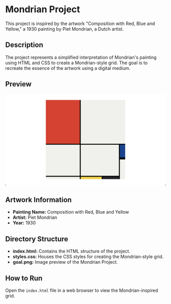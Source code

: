 # Mondrian Project

This project is inspired by the artwork "Composition with Red, Blue and Yellow," a 1930 painting by Piet Mondrian, a Dutch artist.

## Description

The project represents a simplified interpretation of Mondrian's painting using HTML and CSS to create a Mondrian-style grid. The goal is to recreate the essence of the artwork using a digital medium.

## Preview

![Mondrian Project](goal.png)

## Artwork Information

- **Painting Name:** Composition with Red, Blue and Yellow
- **Artist:** Piet Mondrian
- **Year:** 1930

## Directory Structure

- **index.html:** Contains the HTML structure of the project.
- **styles.css:** Houses the CSS styles for creating the Mondrian-style grid.
- **goal.png:** Image preview of the Mondrian Project.

## How to Run

Open the `index.html` file in a web browser to view the Mondrian-inspired grid.
